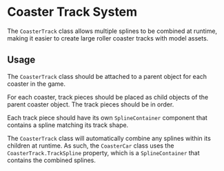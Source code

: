 # Coaster Track System

The `CoasterTrack` class allows multiple splines to be combined at runtime, making it easier to create large roller coaster tracks with model assets.

## Usage

The `CoasterTrack` class should be attached to a parent object for each coaster in the game.

For each coaster, track pieces should be placed as child objects of the parent coaster object. The track pieces should be in order.

Each track piece should have its own `SplineContainer` component that contains a spline matching its track shape.

The `CoasterTrack` class will automatically combine any splines within its children at runtime. As such, the `CoasterCar` class uses the `CoasterTrack.TrackSpline` property, which is a `SplineContainer` that contains the combined splines.